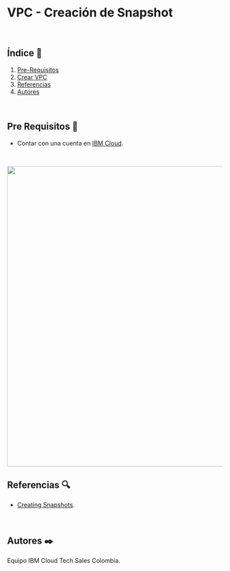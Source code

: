 # VPC - Creación de Snapshot
<br />

## Índice  📰
1. [Pre-Requisitos](#Pre-Requisitos-pencil)
2. [Crear  VPC](#Crear-VPC-cloud)
3. [Referencias](#Referencias-mag)
4. [Autores](#Autores-black_nib)
<br />


## Pre Requisitos :pencil:
* Contar con una cuenta en <a href="https://cloud.ibm.com/">IBM Cloud</a>.
<br />

<p align="center"><img width="700" src="https://github.com/emeloibmco/VPC-Creacion-Snapshot/blob/main/images/vpc-crear-snapshot.gif"></p>

## Referencias :mag:
* <a href="https://cloud.ibm.com/docs/vpc?topic=vpc-snapshots-vpc-create&interface=ui">Creating Snapshots</a>.
<br />

## Autores :black_nib:
Equipo IBM Cloud Tech Sales Colombia.
<br />
